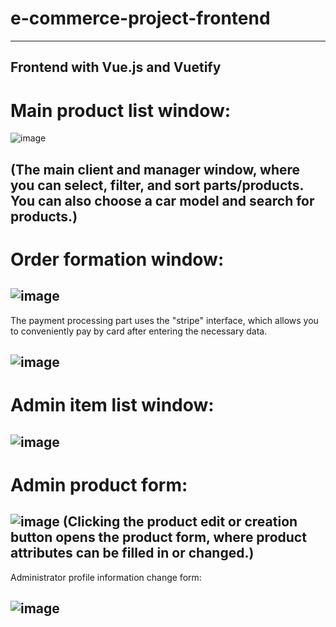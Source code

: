 # e-commerce-project-frontend
---------------------------------
Frontend with Vue.js and Vuetify
---------------------------------

# Main product list window:

![image](https://user-images.githubusercontent.com/46331085/214250295-319b002e-1cf4-4692-a0b8-9dac9d767779.png)

(The main client and manager window, where you can select, filter, and sort parts/products. You can also choose a car model and search for products.)
---------------------------------------------------------------------------------------

# Order formation window:

![image](https://user-images.githubusercontent.com/46331085/214250537-c2ca79e5-0970-4696-90ec-2214199b1733.png)
---------------------------------------------------------------------------------------
The payment processing part uses the "stripe" interface, which allows you to conveniently pay by card after entering the necessary data.

![image](https://user-images.githubusercontent.com/46331085/214250573-4c9f78af-0d57-4c65-b29f-e44ecbe85c0d.png)
---------------------------------------------------------------------------------------
# Admin item list window:

![image](https://user-images.githubusercontent.com/46331085/214250822-9a76ebd5-bab4-41e4-ac84-a77539c69480.png)
---------------------------------------------------------------------------------------
# Admin product form:

![image](https://user-images.githubusercontent.com/46331085/214250931-e0123ba9-d9b3-4a31-8934-0a8705354748.png)
(Clicking the product edit or creation button opens the product form, where product attributes can be filled in or changed.)
---------------------------------------------------------------------------------------
Administrator profile information change form:

![image](https://user-images.githubusercontent.com/46331085/214251079-bd3b698c-2943-4a1b-8c8e-babc80e28e9d.png)
---------------------------------------------------------------------------------------
